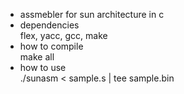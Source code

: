 * assmebler for sun architecture in c
* dependencies <br>
 flex, yacc, gcc, make
* how to compile <br>
 make all
* how to use <br>
 ./sunasm < sample.s | tee sample.bin
 
